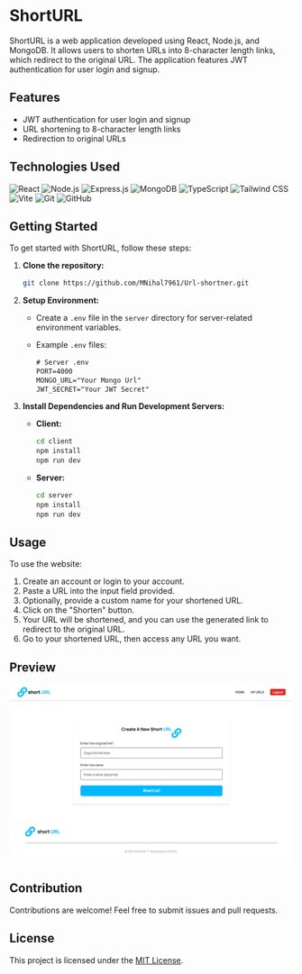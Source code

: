 # ShortURL

ShortURL is a web application developed using React, Node.js, and MongoDB. It allows users to shorten URLs into 8-character length links, which redirect to the original URL. The application features JWT authentication for user login and signup.

## Features

- JWT authentication for user login and signup
- URL shortening to 8-character length links
- Redirection to original URLs

## Technologies Used

![React](https://img.shields.io/badge/-React-61DAFB?logo=react&logoColor=white)
![Node.js](https://img.shields.io/badge/-Node.js-339933?logo=node.js&logoColor=white)
![Express.js](https://img.shields.io/badge/-Express.js-000000?logo=express&logoColor=white)
![MongoDB](https://img.shields.io/badge/-MongoDB-47A248?logo=mongodb&logoColor=white)
![TypeScript](https://img.shields.io/badge/-TypeScript-3178C6?logo=typescript&logoColor=white)
![Tailwind CSS](https://img.shields.io/badge/-Tailwind_CSS-38B2AC?logo=tailwind-css&logoColor=white)
![Vite](https://img.shields.io/badge/-Vite-646CFF?logo=vite&logoColor=white)
![Git](https://img.shields.io/badge/-Git-F05032?logo=git&logoColor=white)
![GitHub](https://img.shields.io/badge/-GitHub-181717?logo=github&logoColor=white)

## Getting Started

To get started with ShortURL, follow these steps:

1. **Clone the repository:**

   ```bash
   git clone https://github.com/MNihal7961/Url-shortner.git
   ```

2. **Setup Environment:**

   - Create a `.env` file in the `server` directory for server-related environment variables.

   - Example `.env` files:
     ```dotenv
     # Server .env
     PORT=4000
     MONGO_URL="Your Mongo Url"
     JWT_SECRET="Your JWT Secret"
     ```

3. **Install Dependencies and Run Development Servers:**
   - **Client:**
     ```bash
     cd client
     npm install
     npm run dev
     ```
   - **Server:**
     ```bash
     cd server
     npm install
     npm run dev
     ```

## Usage

To use the website:

1. Create an account or login to your account.
2. Paste a URL into the input field provided.
3. Optionally, provide a custom name for your shortened URL.
4. Click on the "Shorten" button.
5. Your URL will be shortened, and you can use the generated link to redirect to the original URL.
6. Go to your shortened URL, then access any URL you want.

## Preview

![ShortURL Preview](./Preview.png)

## Contribution

Contributions are welcome! Feel free to submit issues and pull requests.

## License

This project is licensed under the [MIT License](LICENSE).
